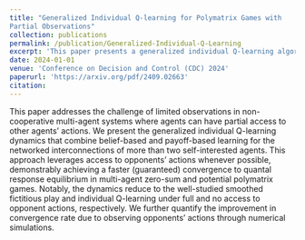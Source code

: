 ```yaml
---
title: "Generalized Individual Q-learning for Polymatrix Games with
Partial Observations"
collection: publications
permalink: /publication/Generalized-Individual-Q-Learning
excerpt: 'This paper presents a generalized individual Q-learning algorithm which fills the gap between the payoff-based and belief-based dynamics under partially observed actions setting in separable networked games.'
date: 2024-01-01
venue: 'Conference on Decision and Control (CDC) 2024'
paperurl: 'https://arxiv.org/pdf/2409.02663'
citation: 
---
```

This paper addresses the challenge of limited observations
in non-cooperative multi-agent systems where agents
can have partial access to other agents’ actions. We present
the generalized individual Q-learning dynamics that combine
belief-based and payoff-based learning for the networked interconnections
of more than two self-interested agents. This
approach leverages access to opponents’ actions whenever possible,
demonstrably achieving a faster (guaranteed) convergence
to quantal response equilibrium in multi-agent zero-sum and
potential polymatrix games. Notably, the dynamics reduce to the
well-studied smoothed fictitious play and individual Q-learning
under full and no access to opponent actions, respectively. We
further quantify the improvement in convergence rate due to
observing opponents’ actions through numerical simulations.
